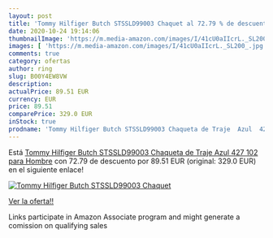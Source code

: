 ```yaml
---
layout: post
title: 'Tommy Hilfiger Butch STSSLD99003 Chaquet al 72.79 % de descuento'
date: 2020-10-24 19:14:06
thumbnailImage: 'https://m.media-amazon.com/images/I/41cU0aIIcrL._SL200_.jpg'
images: [ 'https://m.media-amazon.com/images/I/41cU0aIIcrL._SL200_.jpg' ]
comments: true
category: ofertas
author: ring
slug: B00Y4EW8VW
description:
actualPrice: 89.51 EUR
currency: EUR
price: 89.51
comparePrice: 329.0 EUR
inStock: true
prodname: 'Tommy Hilfiger Butch STSSLD99003 Chaqueta de Traje  Azul  427   102 para Hombre'
---
```


Está [Tommy Hilfiger Butch STSSLD99003 Chaqueta de Traje  Azul  427   102 para Hombre](https://www.amazon.es/dp/B00Y4EW8VW/?tag=tolees-21) con 72.79 de descuento por 89.51 EUR (original: 329.0 EUR) en el siguiente enlace!

[![Tommy Hilfiger Butch STSSLD99003 Chaquet](https://m.media-amazon.com/images/I/41cU0aIIcrL._SL200_.jpg)](https://www.amazon.es/dp/B00Y4EW8VW/?tag=tolees-21)

[Ver la oferta!!](https://www.amazon.es/dp/B00Y4EW8VW/?tag=tolees-21)

Links participate in Amazon Associate program and might generate a comission on qualifying sales


